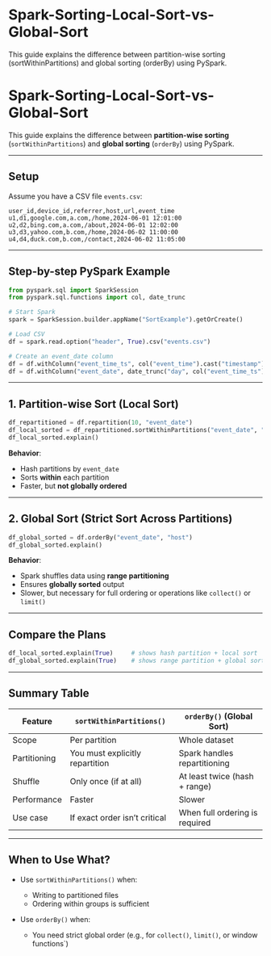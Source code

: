 # Spark-Sorting-Local-Sort-vs-Global-Sort

This guide explains the difference between partition-wise sorting (sortWithinPartitions) and global sorting (orderBy) using PySpark.


# Spark-Sorting-Local-Sort-vs-Global-Sort

This guide explains the difference between **partition-wise sorting** (`sortWithinPartitions`) and **global sorting** (`orderBy`) using PySpark.

---

##  Setup

Assume you have a CSV file `events.csv`:

```csv
user_id,device_id,referrer,host,url,event_time
u1,d1,google.com,a.com,/home,2024-06-01 12:01:00
u2,d2,bing.com,a.com,/about,2024-06-01 12:02:00
u3,d3,yahoo.com,b.com,/home,2024-06-02 11:00:00
u4,d4,duck.com,b.com,/contact,2024-06-02 11:05:00
```

---

##  Step-by-step PySpark Example

```python
from pyspark.sql import SparkSession
from pyspark.sql.functions import col, date_trunc

# Start Spark
spark = SparkSession.builder.appName("SortExample").getOrCreate()

# Load CSV
df = spark.read.option("header", True).csv("events.csv")

# Create an event_date column
df = df.withColumn("event_time_ts", col("event_time").cast("timestamp"))
df = df.withColumn("event_date", date_trunc("day", col("event_time_ts")))
```

---

##  1. Partition-wise Sort (Local Sort)

```python
df_repartitioned = df.repartition(10, "event_date")
df_local_sorted = df_repartitioned.sortWithinPartitions("event_date", "host")
df_local_sorted.explain()
```

 **Behavior**:
- Hash partitions by `event_date`
- Sorts **within** each partition
- Faster, but **not globally ordered**

---

##  2. Global Sort (Strict Sort Across Partitions)

```python
df_global_sorted = df.orderBy("event_date", "host")
df_global_sorted.explain()
```

 **Behavior**:
- Spark shuffles data using **range partitioning**
- Ensures **globally sorted** output
- Slower, but necessary for full ordering or operations like `collect()` or `limit()`

---

##  Compare the Plans

```python
df_local_sorted.explain(True)     # shows hash partition + local sort
df_global_sorted.explain(True)    # shows range partition + global sort
```

---

##  Summary Table

| Feature             | `sortWithinPartitions()`       | `orderBy()` (Global Sort)       |
|---------------------|-------------------------------|---------------------------------|
| Scope               | Per partition                  | Whole dataset                   |
| Partitioning        | You must explicitly repartition | Spark handles repartitioning    |
| Shuffle             | Only once (if at all)          | At least twice (hash + range)   |
| Performance         | Faster                         | Slower                          |
| Use case            | If exact order isn’t critical  | When full ordering is required  |

---

##  When to Use What?

- Use `sortWithinPartitions()` when:
  - Writing to partitioned files
  - Ordering within groups is sufficient

- Use `orderBy()` when:
  - You need strict global order (e.g., for `collect()`, `limit()`, or window functions`)


